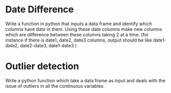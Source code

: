 # Date Difference
Write a function in python that inputs a data frame and identify which columns have date in them. Using these date columns make new columns which are difference between these columns taking 2 at a time. (for instance if there is date1, date2, date3 columns, output should be like date1-date2, date2-date3, date1-date3 )

# Outlier detection
Write a python function which take a data frame as input and deals with the issue of outliers in all the continuous variables.

